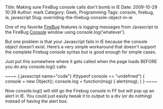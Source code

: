 Title: Making sure FireBug console calls don't bomb in IE
Date: 2009-10-29 10:39
Author: mark
Category: Geek, Programming
Tags: console, firebug, ie, javascript
Slug: overriding-the-firebug-console-object-in-ie

One of my favorite [FireBug][] features is logging messages from
Javascript to the FireBug [Console][] window using
console.log(‘whatever’).

But one problem is that your Javascript fails in IE because the console
object doesn’t exist. Here’s a very simple workaround that doesn't
support the complete Firebug console syntax but is good enough for
simple cases.

Just put this somewhere where it gets called when the page loads BEFORE
you do any console.log() calls:

<p>
~~~~ {.javascript name="code"}
  if(typeof console == "undefined") {        console = new Object();        console.log = function(msg) {            alert(msg);        }    }
~~~~

</p>

Now console.log() will still go the Firebug console in FF but will pop
up an alert in IE. You could just easily tweak it to output to a div (or
do nothing) instead of having the alert box.

  [FireBug]: http://getfirebug.com/
  [Console]: http://getfirebug.com/console.html
